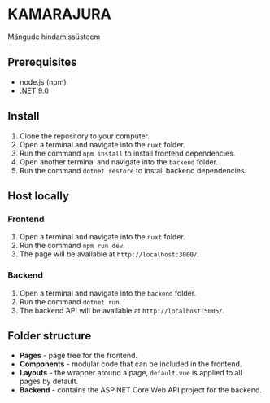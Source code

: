 # KAMARAJURA
Mängude hindamissüsteem

## Prerequisites
* node.js (npm)
* .NET 9.0

## Install
1. Clone the repository to your computer.
2. Open a terminal and navigate into the `nuxt` folder.
3. Run the command `npm install` to install frontend dependencies.
4. Open another terminal and navigate into the `backend` folder.
5. Run the command `dotnet restore` to install backend dependencies.

## Host locally

### Frontend
1. Open a terminal and navigate into the `nuxt` folder.
2. Run the command `npm run dev`.
3. The page will be available at `http://localhost:3000/`.

### Backend
1. Open a terminal and navigate into the `backend` folder.
2. Run the command `dotnet run`.
3. The backend API will be available at `http://localhost:5005/`.

## Folder structure
* __Pages__ - page tree for the frontend.
* __Components__ - modular code that can be included in the frontend.
* __Layouts__ - the wrapper around a page, `default.vue` is applied to all pages by default.
* __Backend__ - contains the ASP.NET Core Web API project for the backend.
